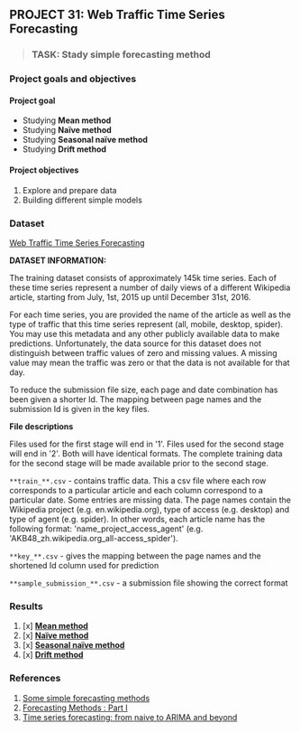 ## PROJECT 31: Web Traffic Time Series Forecasting

> ### TASK: Stady simple forecasting method 


### Project goals and objectives

#### Project goal

- Studying **Mean method**
- Studying **Naïve method**
- Studying **Seasonal naïve method**
- Studying **Drift method**

#### Project objectives

1. Explore and prepare data 
2. Building different simple models 

### Dataset

[Web Traffic Time Series Forecasting](https://www.kaggle.com/c/web-traffic-time-series-forecasting/data)

**DATASET INFORMATION:**

The training dataset consists of approximately 145k time series. Each of these time series represent a number of daily views of a different Wikipedia article, starting from July, 1st, 2015 up until December 31st, 2016. 


For each time series, you are provided the name of the article as well as the type of traffic that this time series represent (all, mobile, desktop, spider). You may use this metadata and any other publicly available data to make predictions. Unfortunately, the data source for this dataset does not distinguish between traffic values of zero and missing values. A missing value may mean the traffic was zero or that the data is not available for that day.

To reduce the submission file size, each page and date combination has been given a shorter Id. The mapping between page names and the submission Id is given in the key files.

**File descriptions**

Files used for the first stage will end in '1'. Files used for the second stage will end in '2'. Both will have identical formats. The complete training data for the second stage will be made available prior to the second stage.

`**train_**.csv` - contains traffic data. This a csv file where each row corresponds to a particular article and each column correspond to a particular date. Some entries are missing data. The page names contain the Wikipedia project (e.g. en.wikipedia.org), type of access (e.g. desktop) and type of agent (e.g. spider). In other words, each article name has the following format: 'name_project_access_agent' (e.g. 'AKB48_zh.wikipedia.org_all-access_spider').

`**key_**.csv` - gives the mapping between the page names and the shortened Id column used for prediction

`**sample_submission_**.csv` - a submission file showing the correct format


### Results

1. [x] [**Mean method**](https://github.com/rttrif/TrifonovRS.Deep_Learning_Portfolio.github.io/blob/main/Project%2031:%20Web%20Traffic%20Time%20Series%20Forecasting/Naive_methods.ipynb)
2. [x] [**Naïve method**](https://github.com/rttrif/TrifonovRS.Deep_Learning_Portfolio.github.io/blob/main/Project%2031:%20Web%20Traffic%20Time%20Series%20Forecasting/Naive_methods.ipynb)
3. [x] [**Seasonal naïve method**](https://github.com/rttrif/TrifonovRS.Deep_Learning_Portfolio.github.io/blob/main/Project%2031:%20Web%20Traffic%20Time%20Series%20Forecasting/Naive_methods.ipynb)
4. [x] [**Drift method**](https://github.com/rttrif/TrifonovRS.Deep_Learning_Portfolio.github.io/blob/main/Project%2031:%20Web%20Traffic%20Time%20Series%20Forecasting/Naive_methods.ipynb)

### References

1. [Some simple forecasting methods](https://otexts.com/fpp3/simple-methods.html#na%C3%AFve-method)
2. [Forecasting Methods : Part I](https://medium.com/@taposhdr/forecasting-methods-part-i-9440e27466ab)
3. [Time series forecasting: from naive to ARIMA and beyond](https://towardsdatascience.com/time-series-forecasting-from-naive-to-arima-and-beyond-ef133c485f94)
